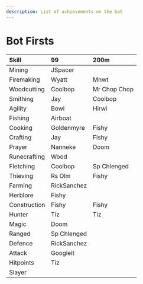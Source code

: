 ```yaml
---
description: List of achievements on the bot
---
```


# Bot Firsts

| Skill | 99 | 200m |
| :--- | :--- | :--- |
| Mining | JSpacer |  |
| Firemaking | Wyatt | Mnwt |
| Woodcutting | Coolbop | Mr Chop Chop |
| Smithing | Jay | Coolbop |
| Agility | Bowi | Hirwi |
| Fishing | Airboat |  |
| Cooking | Goldenmyre | Fishy |
| Crafting | Jay | Fishy |
| Prayer | Nanneke | Doom |
| Runecrafting | Wood |  |
| Fletching | Coolbop | Sp Chlenged |
| Thieving | Rs Olm | Fishy |
| Farming | RickSanchez |  |
| Herblore | Fishy |  |
| Construction | Fishy | Fishy |
| Hunter | Tiz | Tiz |
| Magic | Doom |  |
| Ranged | Sp Chlenged |  |
| Defence | RickSanchez |  |
| Attack | Googleit |  |
| Hitpoints | Tiz |  |
| Slayer |  |  |



